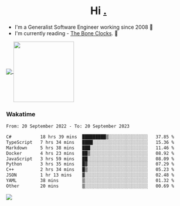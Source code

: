 <h1 align="center">Hi <a href="https://www.hackerrank.com/erasmosaraujo">.</a></h1>
 
- I'm a Generalist Software Engineer working  since 2008 🚀
- I'm currently reading - <a href="https://www.amazon.ca/Bone-Clocks-David-Mitchell/dp/0340921625">The Bone Clocks</a>. 📘
  
<p align="left">
  <a href="https://github.com/erasmosoares/github-readme-stats">
    <img
      align="center"
      src="https://github-readme-stats.vercel.app/api/top-langs/?username=erasmosoares&theme=radical&layout=compact"
    />
  </a>
  <a href="https://github.com/erasmosoares/github-readme-stats">
    <img
      align="center"
      height="165"
      src="https://github-readme-stats.vercel.app/api?username=erasmosoares&theme=radical&count_private=true&show_icons=true&custom_title=Github%20Status&hide=issues"
    />
  </a>
</p>

<!--
 ### Repo 
 
<p align="left">
 <a href="https://github.com/erasmosoares/github-readme-stats">
    <img
      align="center"
      height="165"
      src="https://github-readme-stats.vercel.app/api/pin?username=erasmosoares&repo=sample-node&title_color=fff&icon_color=f9f9f9&text_color=9f9f9f&bg_color=151515"
    />
  </a>
  <a href="https://github.com/erasmosoares/github-readme-stats">
    <img
      align="center"
      height="165"
      src="https://github-readme-stats.vercel.app/api/pin?username=erasmosoares&repo=sample-node&title_color=fff&icon_color=f9f9f9&text_color=9f9f9f&bg_color=151515"
    />
  </a>
</p>
-->

 ### Wakatime 

<!--START_SECTION:waka-->

```txt
From: 20 September 2022 - To: 20 September 2023

C#           18 hrs 39 mins  █████████▒░░░░░░░░░░░░░░░   37.85 %
TypeScript   7 hrs 34 mins   ████░░░░░░░░░░░░░░░░░░░░░   15.36 %
Markdown     5 hrs 38 mins   ███░░░░░░░░░░░░░░░░░░░░░░   11.46 %
Docker       4 hrs 23 mins   ██▒░░░░░░░░░░░░░░░░░░░░░░   08.92 %
JavaScript   3 hrs 59 mins   ██░░░░░░░░░░░░░░░░░░░░░░░   08.09 %
Python       3 hrs 35 mins   █▓░░░░░░░░░░░░░░░░░░░░░░░   07.29 %
C++          2 hrs 34 mins   █▒░░░░░░░░░░░░░░░░░░░░░░░   05.23 %
JSON         1 hr 13 mins    ▓░░░░░░░░░░░░░░░░░░░░░░░░   02.48 %
YAML         38 mins         ▒░░░░░░░░░░░░░░░░░░░░░░░░   01.32 %
Other        20 mins         ▒░░░░░░░░░░░░░░░░░░░░░░░░   00.69 %
```

<!--END_SECTION:waka-->

![](https://komarev.com/ghpvc/?username=erasmosoares&color=brightgreen)
